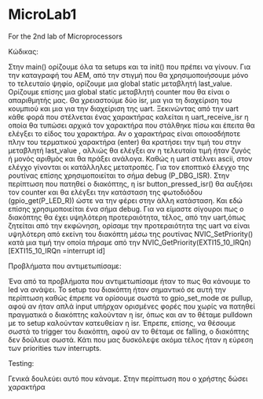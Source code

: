 # MicroLab1
For the 2nd lab of Microprocessors


Κώδικας:

Στην main() ορίζουμε όλα τα setups και τα init() που πρέπει να γίνουν. Για την καταγραφή του ΑΕΜ, από την στιγμή που θα χρησιμοποιήσουμε μόνο το τελευταίο ψηφίο, ορίζουμε μια global static μεταβλητή last_value. Ορίζουμε επίσης μια global static μεταβλητή counter που θα είναι ο απαριθμητής μας. Θα χρειαστούμε δύο isr, μια για τη διαχείριση του κουμπιού και μια για την διαχείριση της uart. 
Ξεκινώντας από την uart κάθε φορά που στέλνεται ένας χαρακτήρας καλείται η uart_receive_isr η οποία θα τυπώσει αρχικά τον χαρακτήρα που στάλθηκε πίσω και έπειτα θα ελέγξει το είδος του χαρακτήρα. Αν ο χαρακτήρας είναι οποιοσδήποτε πλην του τερματικού χαρακτήρα (enter) θα κρατήσει την τιμή του στην μεταβλητή last_value , αλλιώς θα ελέγξει αν η τελευταία τιμή ήταν ζυγός ή μονός αριθμός και θα πράξει ανάλογα. Καθώς η uart στέλνει ascii, στον ελέγχο γίνονται οι κατάλληλες μετατροπές. Για τον εποπτικό έλεγχο της ρουτίνας επίσης χρησιμοποιείται το σήμα debug (P_DBG_ISR).
Στην περίπτωση που πατηθεί ο διακόπτης, η isr button_pressed_isr() θα αυξήσει τον counter και θα ελέγξει την κατάσταση της φωτοδιόδου (gpio_get(P_LED_R)) ώστε να την φέρει στην άλλη κατάσταση. Και εδώ επίσης χρησιμοποιείται ένα σήμα debug.
Για να είμαστε σίγουροι πως ο διακόπτης θα έχει υψηλότερη προτεραιότητα, τέλος, από την uart,όπως ζητείται από την εκφώνηση, ορίσαμε την προτεραιότητα της uart να είναι υψηλότερη από εκείνη του διακόπτη μέσω της ρουτίνας NVIC_SetPriority() κατά μια τιμή την οποία πήραμε από την  NVIC_GetPriority(EXTI15_10_IRQn) [EXTI15_10_IRQn =interrupt id]

Προβλήματα που αντιμετωπίσαμε:

Ένα από τα προβλήματα που αντιμετωπίσαμε ήταν το πως θα κάνουμε το led να ανάψει. Το setup του διακόπτη ήταν σημαντικό σε αυτή την περίπτωση καθώς έπρεπε να ορίσουμε σωστά το gpio_set_mode σε pullup, αφού αν ήταν απλά input υπήρχαν ορισμένες φορές που χωρίς να πατηθεί πραγματικά ο διακόπτης καλούνταν η isr, όπως και αν το θέταμε pulldown με το setup καλούνταν κατευθείαν η isr. Έπρεπε, επίσης, να θέσουμε σωστά το trigger του διακόπτη, αφού αν το θέταμε σε falling, ο διακόπτης δεν δούλευε σωστά. 
Κάτι που μας δυσκόλεψε ακόμα τέλος ήταν η εύρεση των priorities των interrupts.

Testing:

Γενικά δουλεύει αυτό που κάναμε. Στην περίπτωση που ο χρήστης δώσει χαρακτήρα 

